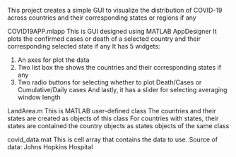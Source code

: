 This project creates a simple GUI to visualize the distribution of COVID-19 
across countries and their corresponding states or regions if any

COVID19APP.mlapp
This is GUI designed using MATLAB AppDesigner
It plots the confirmed cases or death of a selected country
and their corresponding selected state if any
It has 5 widgets:
1. An axes for plot the data
2. Two list box the shows the countries and their corresponding states if any
3. Two radio buttons for selecting whether to plot Death/Cases or Cumulative/Daily cases
And lastly, it has a slider for selecting averaging window length

LandArea.m 
This is MATLAB user-defined class
The countries and their states are created as objects of this class
For countries with states, their states are contained the country objects as states objects of the same class

covid_data.mat
This is cell array that contains the data to use.
Source of data: Johns Hopkins Hospital

